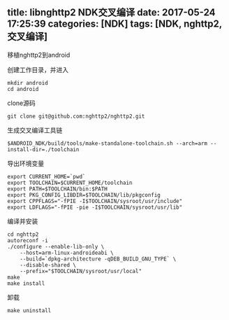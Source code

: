 title: libnghttp2 NDK交叉编译
date: 2017-05-24 17:25:39
categories: [NDK]
tags: [NDK, nghttp2, 交叉编译]
---

移植nghttp2到android

<!-- more -->

创建工作目录，并进入

```
mkdir android
cd android
```

clone源码

```
git clone git@github.com:nghttp2/nghttp2.git
```

生成交叉编译工具链

```
$ANDROID_NDK/build/tools/make-standalone-toolchain.sh --arch=arm --install-dir=./toolchain
```

导出环境变量

```
export CURRENT_HOME=`pwd`
export TOOLCHAIN=$CURRENT_HOME/toolchain
export PATH=$TOOLCHAIN/bin:$PATH
export PKG_CONFIG_LIBDIR=$TOOLCHAIN/lib/pkgconfig
export CPPFLAGS="-fPIE -I$TOOLCHAIN/sysroot/usr/include"
export LDFLAGS="-fPIE -pie -I$TOOLCHAIN/sysroot/usr/lib"
```

编译并安装

```
cd nghttp2
autoreconf -i
./configure --enable-lib-only \
    --host=arm-linux-androideabi \
    --build=`dpkg-architecture -qDEB_BUILD_GNU_TYPE` \
    --disable-shared \
    --prefix="$TOOLCHAIN/sysroot/usr/local"
make
make install
```

卸载

```
make uninstall
```
